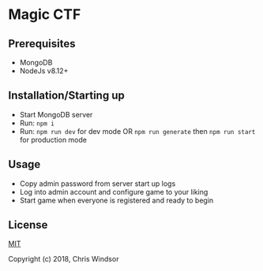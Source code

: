 # Magic CTF

## Prerequisites

- MongoDB
- NodeJs v8.12+

## Installation/Starting up

- Start MongoDB server
- Run: `npm i`
- Run: `npm run dev` for dev mode OR `npm run generate` then `npm run start` for production mode

## Usage

- Copy admin password from server start up logs
- Log into admin account and configure game to your liking
- Start game when everyone is registered and ready to begin

## License

[MIT](http://opensource.org/licenses/MIT)

Copyright (c) 2018, Chris Windsor
